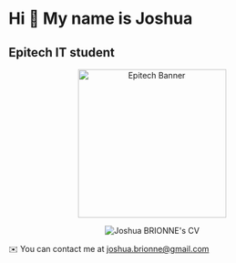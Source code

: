 Hi 👋 My name is Joshua
=======================

Epitech IT student
------------------
<p align="center">
    <img height="260" src="https://i.postimg.cc/XYT4JNjj/epitech.png" alt="Epitech Banner">
</p>

<p align="center">
    <img src="https://i.postimg.cc/dQz7bFdY/CV-Joshua-BRIONNE.png" alt="Joshua BRIONNE's CV">
</p>

✉️  You can contact me at [joshua.brionne@gmail.com](mailto:joshua.brionne@gmail.com)
